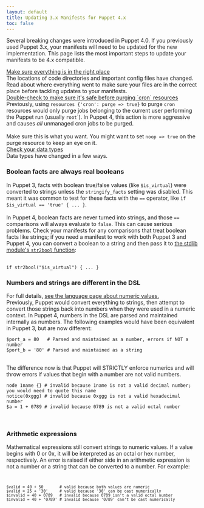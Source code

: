 ```yaml
---
layout: default
title: Updating 3.x Manifests for Puppet 4.x
toc: false
---
```


[str2bool]: https://forge.puppetlabs.com/puppetlabs/stdlib#str2bool
[file_mode]: ./type.html#file-attribute-mode
[where]: ./whered_it_go.html
[reserved]: ./lang_reserved.html
[numeric]: ./lang_data_number.html
[expressions]: ./lang_expressions.html
[boolean]: ./lang_data_boolean.html

Several breaking changes were introduced in Puppet 4.0. If you previously used Puppet 3.x, your manifests will need to be updated for the new implementation. This page lists the most important steps to update your manifests to be 4.x compatible.


<div class="panel-heading" role="tab" id="headingOne">
    <a class="collapsed" data-toggle="collapse" data-parent="#accordion" href="#collapseOne" aria-expanded="true" aria-controls="collapseOne">Make sure everything is in the right place</a>
</div>
<div id="collapseOne" class="collapse" role="tabpanel" aria-labelledby="headingOne">
  The locations of code directories and important config files have changed. Read about where everything went to make sure your files are in the correct place before tackling updates to your manifests.
</div>
<div class="panel-heading" role="tab" id="headingTwo">
    <a class="collapsed" data-toggle="collapse" data-parent="#accordion" href="#collapseTwo" aria-expanded="false" aria-controls="collapseTwo">Double-check to make sure it's safe before purging `cron` resources</a>
</div>
<div id="collapseTwo" class="collapse" role="tabpanel" aria-labelledby="headingTwo">
  Previously, using <code>resources {'cron': purge => true}</code> to purge <code>cron</code> resources would only purge jobs belonging to the current user performing the Puppet run (usually <code>root</code>`). In Puppet 4, this action is more aggressive and causes <em>all</em> unmanaged cron jobs to be purged.
  <br><br>
  Make sure this is what you want. You might want to set <code>noop => true</code> on the purge resource to keep an eye on it.
</div>
<div class="panel-heading" role="tab" id="headingThree">
    <a class="collapsed" data-toggle="collapse" data-parent="#accordion" href="#collapseThree" aria-expanded="false" aria-controls="collapseThree">Check your data types</a>
</div>
<div id="collapseThree" class="collapse" role="tabpanel" aria-labelledby="headingThree">
  Data types have changed in a few ways.

  <h3>Boolean facts are always real booleans</h3>

  In Puppet 3, facts with boolean true/false values (like `$is_virtual`) were converted to strings unless the `stringify_facts` setting was disabled. This meant it was common to test for these facts with the `==` operator, like `if $is_virtual == 'true' { ... }`.
  <br><br>
  In Puppet 4, boolean facts are never turned into strings, and those `==` comparisons will always evaluate to `false`. This can cause serious problems. Check your manifests for any comparisons that treat boolean facts like strings; if you need a manifest to work with both Puppet 3 and Puppet 4, you can convert a boolean to a string and then pass it to [the stdlib module's `str2bool` function][str2bool]:
  <br><br>
  <pre class=" language-ruby"><code class=" language-ruby"><span class="token keyword">if</span> <span class="token function">str2bool</span><span class="token punctuation">(</span><span class="token string">"$is_virtual"</span><span class="token punctuation">)</span> <span class="token punctuation">{</span> <span class="token punctuation">.</span><span class="token punctuation">.</span><span class="token punctuation">.</span> <span class="token punctuation">}</span>
</code></pre>

  <h3>Numbers and strings are different in the DSL</h3>

  For full details, [see the language page about numeric values.][numeric]
  <br>
  Previously, Puppet would convert everything to strings, then attempt to convert those strings back into numbers when they were used in a numeric context. In Puppet 4, numbers in the DSL are parsed and maintained internally as numbers. The following examples would have been equivalent in Puppet 3, but are now different:
  <br>
<pre class=" language-ruby"><code class=" language-ruby"><span class="token variable">$port_a</span> <span class="token operator">=</span> <span class="token number">80</span>   <span class="token comment" spellcheck="true"># Parsed and maintained as a number, errors if NOT a number</span>
<span class="token variable">$port_b</span> <span class="token operator">=</span> <span class="token string">'80'</span> <span class="token comment" spellcheck="true"># Parsed and maintained as a string</span>
</code></pre>
  <br>
  The difference now is that Puppet will STRICTLY enforce numerics and will throw errors if values that begin with a number are not valid numbers.
  <br>
<pre class=" language-ruby"><code class=" language-ruby">node 1name <span class="token punctuation">{</span><span class="token punctuation">}</span> <span class="token comment" spellcheck="true"># invalid because 1name is not a valid decimal number; you would need to quote this name</span>
<span class="token function">notice</span><span class="token punctuation">(</span>0xggg<span class="token punctuation">)</span> <span class="token comment" spellcheck="true"># invalid because 0xggg is not a valid hexadecimal number</span>
<span class="token variable">$a</span> <span class="token operator">=</span> <span class="token number">1</span> <span class="token operator">+</span> <span class="token number">0789</span> <span class="token comment" spellcheck="true"># invalid because 0789 is not a valid octal number</span>
</code></pre>
  <br>
  <h3>Arithmetic expressions</h3>

  Mathematical expressions still convert strings to numeric values. If a value begins with 0 or 0x, it will be interpreted as an octal or hex number, respectively.  An error is raised if either side in an arithmetic expression is not a number or a string that can be converted to a number.  For example:
  <br>
  <code>
<pre class=" language-ruby"><code class=" language-ruby"><span class="token variable">$valid</span> <span class="token operator">=</span> <span class="token number">40</span> <span class="token operator">+</span> <span class="token number">50</span>       <span class="token comment" spellcheck="true"># valid because both values are numeric</span>
<span class="token variable">$valid</span> <span class="token operator">=</span> <span class="token number">25</span> <span class="token operator">+</span> <span class="token string">'30'</span>     <span class="token comment" spellcheck="true"># valid because '30' can be cast numerically</span>
<span class="token variable">$invalid</span> <span class="token operator">=</span> <span class="token number">40</span> <span class="token operator">+</span> <span class="token number">0789</span>   <span class="token comment" spellcheck="true"># invalid because 0789 isn't a valid octal number</span>
<span class="token variable">$invalid</span> <span class="token operator">=</span> <span class="token number">40</span> <span class="token operator">+</span> <span class="token string">'0789'</span> <span class="token comment" spellcheck="true"># invalid because '0789' can't be cast numerically</span>
</code></pre>
  </code>
</div>
